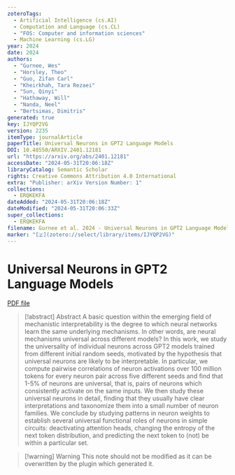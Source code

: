 ```yaml
---
zoteroTags:
  - Artificial Intelligence (cs.AI)
  - Computation and Language (cs.CL)
  - "FOS: Computer and information sciences"
  - Machine Learning (cs.LG)
year: 2024
date: 2024
authors:
  - "Gurnee, Wes"
  - "Horsley, Theo"
  - "Guo, Zifan Carl"
  - "Kheirkhah, Tara Rezaei"
  - "Sun, Qinyi"
  - "Hathaway, Will"
  - "Nanda, Neel"
  - "Bertsimas, Dimitris"
generated: true
key: IJYQP2VG
version: 2235
itemType: journalArticle
paperTitle: Universal Neurons in GPT2 Language Models
DOI: 10.48550/ARXIV.2401.12181
url: "https://arxiv.org/abs/2401.12181"
accessDate: "2024-05-31T20:06:18Z"
libraryCatalog: Semantic Scholar
rights: Creative Commons Attribution 4.0 International
extra: "Publisher: arXiv Version Number: 1"
collections:
  - ERQKEKFA
dateAdded: "2024-05-31T20:06:18Z"
dateModified: "2024-05-31T20:06:33Z"
super_collections:
  - ERQKEKFA
filename: Gurnee et al. 2024 - Universal Neurons in GPT2 Language Models.pdf
marker: "[🇿](zotero://select/library/items/IJYQP2VG)"
---
```

# Universal Neurons in GPT2 Language Models

[PDF file](/Papers/PDFs/Gurnee%20et%20al.%202024%20-%20Universal%20Neurons%20in%20GPT2%20Language%20Models.pdf)

> [!abstract] Abstract
> A basic question within the emerging field of mechanistic interpretability is the degree to which neural networks learn the same underlying mechanisms. In other words, are neural mechanisms universal across different models? In this work, we study the universality of individual neurons across GPT2 models trained from different initial random seeds, motivated by the hypothesis that universal neurons are likely to be interpretable. In particular, we compute pairwise correlations of neuron activations over 100 million tokens for every neuron pair across five different seeds and find that 1-5\% of neurons are universal, that is, pairs of neurons which consistently activate on the same inputs. We then study these universal neurons in detail, finding that they usually have clear interpretations and taxonomize them into a small number of neuron families. We conclude by studying patterns in neuron weights to establish several universal functional roles of neurons in simple circuits: deactivating attention heads, changing the entropy of the next token distribution, and predicting the next token to (not) be within a particular set.

>[!warning] Warning
> This note should not be modified as it can be overwritten by the plugin which generated it.

